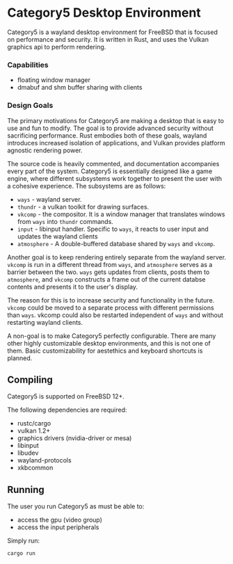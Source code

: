 # Category5 Desktop Environment

Category5 is a wayland desktop environment for FreeBSD that is focused on
performance and security. It is written in Rust, and uses the Vulkan
graphics api to perform rendering.

### Capabilities
* floating window manager
* dmabuf and shm buffer sharing with clients

### Design Goals

The primary motivations for Category5 are making a desktop that is
easy to use and fun to modify. The goal is to provide advanced
security without sacrificing performance. Rust embodies both of these
goals, wayland introduces increased isolation of applications, and
Vulkan provides platform agnostic rendering power.

The source code is heavily commented, and documentation accompanies
every part of the system. Category5 is essentially designed like a
game engine, where different subsystems work together to present the
user with a cohesive experience. The subsystems are as follows:

* `ways` - wayland server.
* `thundr` - a vulkan toolkit for drawing surfaces.
* `vkcomp` - the compositor. It is a window manager that translates
  windows from `ways` into `thundr` commands.
* `input` - libinput handler. Specific to `ways`, it reacts to user
  input and updates the wayland clients
* `atmosphere` - A double-buffered database shared by `ways` and `vkcomp`.

Another goal is to keep rendering entirely separate from the wayland
server. `vkcomp` is run in a different thread from `ways`, and
`atmosphere` serves as a barrier between the two. `ways` gets updates
from clients, posts them to `atmosphere`, and `vkcomp` constructs a frame
out of the current databse contents and presents it to the user's
display.

The reason for this is to increase security and
functionality in the future. `vkcomp` could be moved to a separate process with
different permissions than `ways`. vkcomp could also be restarted
independent of `ways` and without restarting wayland clients.

A non-goal is to make Category5 perfectly configurable. There are many
other highly customizable desktop environments, and this is not one of
them. Basic customizability for aestethics and keyboard shortcuts is
planned.

## Compiling

Category5 is supported on FreeBSD 12+.

The following dependencies are required:
* rustc/cargo
* vulkan 1.2+
* graphics drivers (nvidia-driver or mesa)
* libinput
* libudev
* wayland-protocols
* xkbcommon

## Running

The user you run Category5 as must be able to:
* access the gpu (video group)
* access the input peripherals

Simply run:
```
cargo run
```